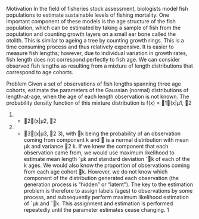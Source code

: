 Motivation
In the field of fisheries stock assessment, biologists model fish populations to estimate sustainable levels of fishing mortality. One important component of these models is the age structure of the fish population, which can be estimated by taking a sample of fish from the population and counting growth layers on a small ear bone called the otolith. This is similar to ageing a tree by counting growth rings.
This is a time consuming process and thus relatively expensive. It is easier to measure fish lengths; however, due to individual variation in growth rates, fish length does not correspond perfectly to fish age. We can consider observed fish lengths as resulting from a mixture of length distributions that correspond to age cohorts.

Problem
Given a set of observations of fish lengths spanning three age cohorts, estimate the parameters of the Gaussian
(normal) distributions of length-at-age, when the age of each length observation is not known.
The probability density function of this mixture distribution is
f(x) = 1(x|μ1, 2
1) + 2(x|μ2, 2
2) + 3(x|μ3, 2
3),
with k being the probability of an observation coming from component k and  is a normal distribution
with mean μk and variance 2
k.
If we knew the component that each observation came from, we would use maximum likelihood to estimate
mean length ˆμk and standard deviation ˆk of each of the k ages. We would also know the proportion of
observations coming from each age cohort k. However, we do not know which component of the distribution
generated each observation (the generation process is “hidden” or “latent”). The key to the estimation
problem is therefore to assign labels (ages) to observations by some process, and subsequently perform
maximum likelihood estimation of ˆμk and ˆk. This assignment and estimation is performed repeatedly until
the parameter estimates cease changing.
1
